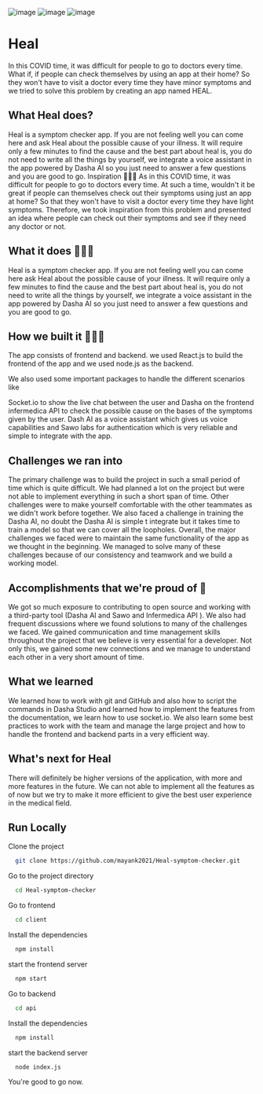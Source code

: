 
![image](https://img.shields.io/badge/Socket.io-010101?&style=for-the-badge&logo=Socket.io&logoColor=white)
![image](https://img.shields.io/badge/Node.js-339933?style=for-the-badge&logo=nodedotjs&logoColor=white)
![image](https://img.shields.io/badge/React-20232A?style=for-the-badge&logo=react&logoColor=61DAFB)


# Heal

In this COVID time, it was difficult for people to go to doctors every time. What if, if people can check themselves by using an app at their home? So they won't have to visit a doctor every time they have minor symptoms and we tried to solve this problem by creating an app named HEAL.

## What Heal does?
Heal is a symptom checker app. If you are not feeling well you can come here and ask Heal about the possible cause of your illness. It will require only a few minutes to find the cause and the best part about heal is, you do not need to write all the things by yourself, we integrate a voice assistant in the app powered by Dasha AI so you just need to answer a few questions and you are good to go.
Inspiration 👩🏻‍⚕️
As in this COVID time, it was difficult for people to go to doctors every time. At such a time, wouldn't it be great if people can themselves check out their symptoms using just an app at home? So that they won't have to visit a doctor every time they have light symptoms. Therefore, we took inspiration from this problem and presented an idea where people can check out their symptoms and see if they need any doctor or not.

## What it does 👨🏻‍💻
Heal is a symptom checker app. If you are not feeling well you can come here ask Heal about the possible cause of your illness. It will require only a few minutes to find the cause and the best part about heal is, you do not need to write all the things by yourself, we integrate a voice assistant in the app powered by Dasha AI so you just need to answer a few questions and you are good to go.

## How we built it 🧑🏻‍💻
The app consists of frontend and backend. we used React.js to build the frontend of the app and we used node.js as the backend.

We also used some important packages to handle the different scenarios like

Socket.io to show the live chat between the user and Dasha on the frontend
infermedica API to check the possible cause on the bases of the symptoms given by the user.
Dash AI as a voice assistant which gives us voice capabilities and
Sawo labs for authentication which is very reliable and simple to integrate with the app.
## Challenges we ran into
The primary challenge was to build the project in such a small period of time which is quite difficult. We had planned a lot on the project but were not able to implement everything in such a short span of time. Other challenges were to make yourself comfortable with the other teammates as we didn't work before together. We also faced a challenge in training the Dasha AI, no doubt the Dasha AI is simple t integrate but it takes time to train a model so that we can cover all the loopholes. Overall, the major challenges we faced were to maintain the same functionality of the app as we thought in the beginning. We managed to solve many of these challenges because of our consistency and teamwork and we build a working model.

## Accomplishments that we're proud of 🥳
We got so much exposure to contributing to open source and working with a third-party tool (Dasha AI and Sawo and Infermedica API ). We also had frequent discussions where we found solutions to many of the challenges we faced. We gained communication and time management skills throughout the project that we believe is very essential for a developer. Not only this, we gained some new connections and we manage to understand each other in a very short amount of time.

## What we learned
We learned how to work with git and GitHub and also how to script the commands in Dasha Studio and learned how to implement the features from the documentation, we learn how to use socket.io. We also learn some best practices to work with the team and manage the large project and how to handle the frontend and backend parts in a very efficient way.

## What's next for Heal
There will definitely be higher versions of the application, with more and more features in the future. We can not able to implement all the features as of now but we try to make it more efficient to give the best user experience in the medical field.

## Run Locally

Clone the project

```bash
  git clone https://github.com/mayank2021/Heal-symptom-checker.git
```

Go to the project directory

```bash
  cd Heal-symptom-checker
```

Go to frontend 

```bash
  cd client
```

Install the dependencies

```bash
  npm install
```

start the frontend server

```bash
  npm start
```

Go to backend 

```bash
  cd api
```

Install the dependencies

```bash
  npm install
```

start the backend server

```bash
  node index.js
```
You're good to go now.
